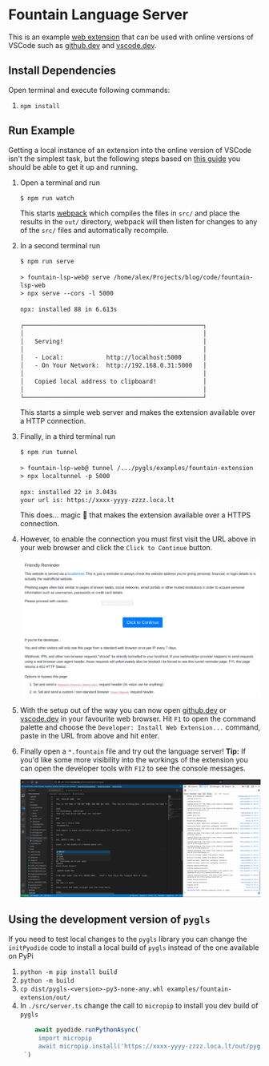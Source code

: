 # Fountain Language Server

This is an example [web extension](https://code.visualstudio.com/api/extension-guides/web-extensions) that can be used with online versions of VSCode such as [github.dev](https://github.dev/openlawlibrary/pygls) and [vscode.dev](https://vscode.dev/github/openlawlibrary/pygls). 

## Install Dependencies

Open terminal and execute following commands:

1. `npm install`

## Run Example

Getting a local instance of an extension into the online version of VSCode isn't the simplest task, but the following steps based on [this guide](https://code.visualstudio.com/api/extension-guides/web-extensions#test-your-web-extension-in-on-vscode.dev) you should be able to get it up and running.

1. Open a terminal and run 

   ```
   $ npm run watch
   ```

   This starts [webpack](https://webpack.js.org/) which compiles the files in `src/` and place the results in the `out/` directory, webpack will then listen for changes to any of the `src/` files and automatically recompile. 

1. In a second terminal run

   ```
   $ npm run serve 

   > fountain-lsp-web@ serve /home/alex/Projects/blog/code/fountain-lsp-web
   > npx serve --cors -l 5000

   npx: installed 88 in 6.613s

   ┌──────────────────────────────────────────────────┐
   │                                                  │
   │   Serving!                                       │
   │                                                  │
   │   - Local:            http://localhost:5000      │
   │   - On Your Network:  http://192.168.0.31:5000   │
   │                                                  │
   │   Copied local address to clipboard!             │
   │                                                  │
   └──────────────────────────────────────────────────┘   
   ```
   This starts a simple web server and makes the extension available over a HTTP connection.

1. Finally, in a third terminal run 

   ```
   $ npm run tunnel

   > fountain-lsp-web@ tunnel /.../pygls/examples/fountain-extension
   > npx localtunnel -p 5000

   npx: installed 22 in 3.043s
   your url is: https://xxxx-yyyy-zzzz.loca.lt
   ```

   This does... magic 🤷 that makes the extension available over a HTTPS connection.
   
1. However, to enable the connection you must first visit the URL above in your web browser and click the `Click to Continue` button.

   ![tunnel.png](./tunnel.png)

1. With the setup out of the way you can now open [github.dev](https://github.dev/openlawlibrary/pygls) or [vscode.dev](https://vscode.dev/github/openlawlibrary/pygls) in your favourite web browser. 
Hit `F1` to open the command palette and choose the `Developer: Install Web Extension...` command, paste in the URL from above and hit enter.

1. Finally open a `*.fountain` file and try out the language server! 
   **Tip:** If you'd like some more visibility into the workings of the extension you can open the developer tools with `F12` to see the console messages.

   ![demo.png](./demo.png)

## Using the development version of `pygls`

If you need to test local changes to the `pygls` library you can change the `initPyodide` code to install a local build of `pygls` instead of the one available on PyPi

1. `python -m pip install build`
1. `python -m build`
1. `cp dist/pygls-<version>-py3-none-any.whl examples/fountain-extension/out/`
1. In `./src/server.ts` change the call to `micropip` to install you dev build of `pygls`
   ```ts
       await pyodide.runPythonAsync(`
        import micropip
        await micropip.install('https://xxxx-yyyy-zzzz.loca.lt/out/pygls-<version>-py3-none-any.whl')
    `)
   ```
